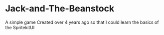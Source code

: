 # Jack-and-The-Beanstock
A simple game 
Created over 4 years ago so that I could learn the basics of the SpritekitUI 
